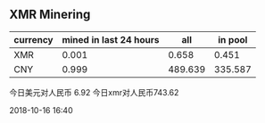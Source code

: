 ## XMR Minering

|currency|mined in last 24 hours|all|in pool|
|---|---|---|---|
|XMR|0.001|0.658|0.451|
|CNY|0.999|489.639|335.587|

今日美元对人民币 6.92	今日xmr对人民币743.62


2018-10-16 16:40